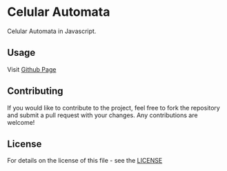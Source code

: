 # Celular Automata

Celular Automata in Javascript.

## Usage

Visit [Github Page](https://shelltux.github.io/Celular-Automata.js/)

## Contributing

If you would like to contribute to the project, feel free to fork the repository
and submit a pull request with your changes. Any contributions are welcome!

## License

For details on the license of this file - see the [LICENSE](LICENSE)
